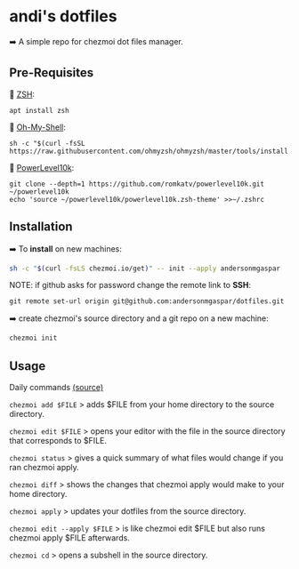 # andi's dotfiles
:arrow_right: A simple repo for chezmoi dot files manager.

## Pre-Requisites

:link: [ZSH](https://github.com/ohmyzsh/ohmyzsh/wiki/Installing-ZSH):
```
apt install zsh
``` 
:link: [Oh-My-Shell](https://github.com/ohmyzsh/ohmyzsh):
```
sh -c "$(curl -fsSL https://raw.githubusercontent.com/ohmyzsh/ohmyzsh/master/tools/install.sh)"
```
:link: [PowerLevel10k](https://github.com/romkatv/powerlevel10k):
```
git clone --depth=1 https://github.com/romkatv/powerlevel10k.git ~/powerlevel10k
echo 'source ~/powerlevel10k/powerlevel10k.zsh-theme' >>~/.zshrc
``` 


## Installation

:arrow_right: To **install** on new machines:
```bash
sh -c "$(curl -fsLS chezmoi.io/get)" -- init --apply andersonmgaspar
```

NOTE: if github asks for password change the remote link to **SSH**:
```
git remote set-url origin git@github.com:andersonmgaspar/dotfiles.git
```

:arrow_right: create chezmoi's source directory and a git repo on a new machine:
```bash
chezmoi init
```

## Usage
Daily commands [(source)](https://www.chezmoi.io/user-guide/command-overview/)

`chezmoi add $FILE` > adds $FILE from your home directory to the source directory.

`chezmoi edit $FILE` > opens your editor with the file in the source directory that corresponds to $FILE.

`chezmoi status` > gives a quick summary of what files would change if you ran chezmoi apply.

`chezmoi diff` > shows the changes that chezmoi apply would make to your home directory.

`chezmoi apply` > updates your dotfiles from the source directory.

`chezmoi edit --apply $FILE` > is like chezmoi edit $FILE but also runs chezmoi apply $FILE afterwards.

`chezmoi cd` > opens a subshell in the source directory.

